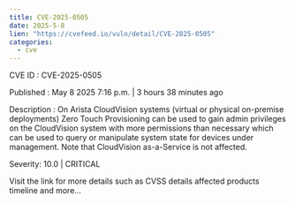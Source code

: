 ```yaml
---
title: CVE-2025-0505
date: 2025-5-8
lien: "https://cvefeed.io/vuln/detail/CVE-2025-0505"
categories:
  - cve
---
```


CVE ID : CVE-2025-0505

Published :  May 8
2025
7:16 p.m. | 3 hours
38 minutes ago

Description : On Arista CloudVision systems (virtual or physical on-premise deployments)
Zero Touch Provisioning can be used to gain admin privileges on the CloudVision system
with more permissions than necessary
which can be used to query or manipulate system state for devices under management. Note that CloudVision as-a-Service is not affected.

Severity: 10.0 | CRITICAL

Visit the link for more details
such as CVSS details
affected products
timeline
and more...
